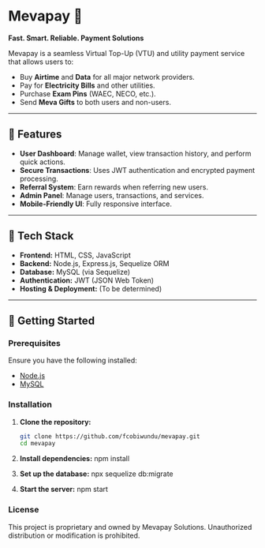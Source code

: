 # Mevapay 🚀  

**Fast. Smart. Reliable. Payment Solutions**  

Mevapay is a seamless Virtual Top-Up (VTU) and utility payment service that allows users to:
- Buy **Airtime** and **Data** for all major network providers.
- Pay for **Electricity Bills** and other utilities.
- Purchase **Exam Pins** (WAEC, NECO, etc.).
- Send **Meva Gifts** to both users and non-users.

---

## 🌟 Features
- **User Dashboard**: Manage wallet, view transaction history, and perform quick actions.
- **Secure Transactions**: Uses JWT authentication and encrypted payment processing.
- **Referral System**: Earn rewards when referring new users.
- **Admin Panel**: Manage users, transactions, and services.
- **Mobile-Friendly UI**: Fully responsive interface.

---

## 🔧 Tech Stack
- **Frontend:** HTML, CSS, JavaScript
- **Backend:** Node.js, Express.js, Sequelize ORM
- **Database:** MySQL (via Sequelize)
- **Authentication:** JWT (JSON Web Token)
- **Hosting & Deployment:** (To be determined)

---

## 🚀 Getting Started

### Prerequisites
Ensure you have the following installed:
- [Node.js](https://nodejs.org/)
- [MySQL](https://www.mysql.com/)

### Installation
1. **Clone the repository:**
   ```sh
   git clone https://github.com/fcobiwundu/mevapay.git
   cd mevapay

2. **Install dependencies:**
    npm install

3. **Set up the database:**
    npx sequelize db:migrate

4. **Start the server:**
    npm start


### License
This project is proprietary and owned by Mevapay Solutions. Unauthorized distribution or modification is prohibited.



